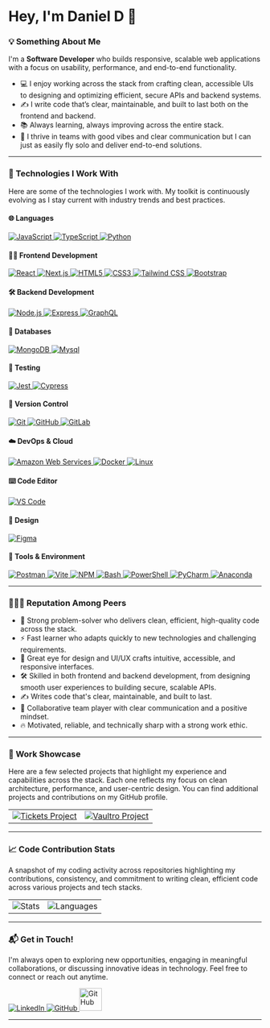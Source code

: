 # Hey, I'm Daniel D 👋

### 💡 Something About Me

I'm a **Software Developer** who builds responsive, scalable web applications with a focus on usability, performance, and end-to-end functionality.
- 💻 I enjoy working across the stack from crafting clean, accessible UIs to designing and optimizing efficient, secure APIs and backend systems.
- ✍️ I write code that’s clear, maintainable, and built to last both on the frontend and backend.
- 📚 Always learning, always improving across the entire stack.
- 🤝 I thrive in teams with good vibes and clear communication but I can just as easily fly solo and deliver end-to-end solutions.

---

### 🤖 Technologies I Work With

Here are some of the technologies I work with. My toolkit is continuously evolving as I stay current with industry trends and best practices.

#### 🌐 Languages
<p align="left">
    <a target="_blank" href="https://developer.mozilla.org/en-US/docs/Web/JavaScript" target="_blank" rel="noreferrer">
        <img src="https://skillicons.dev/icons?i=js" alt="JavaScript" />
    </a>
    <a target="_blank" href="https://www.typescriptlang.org/" target="_blank" rel="noreferrer">
        <img src="https://skillicons.dev/icons?i=ts" alt="TypeScript" />
    </a>
    <a target="_blank" href="https://www.python.org" target="_blank" rel="noreferrer">
        <img src="https://skillicons.dev/icons?i=python" alt="Python" />
    </a>
</p>

#### 🧑‍🎨 Frontend Development
<p align="left">
    <a target="_blank" href="https://react.dev" target="_blank" rel="noreferrer">
        <img src="https://skillicons.dev/icons?i=react" alt="React" />
    </a>
    <a target="_blank" href="https://nextjs.org/" target="_blank" rel="noreferrer">
        <img src="https://skillicons.dev/icons?i=nextjs" alt="Next.js" />
    </a>
    <a target="_blank" href="https://developer.mozilla.org/en-US/docs/Web/HTML" target="_blank" rel="noreferrer">
        <img src="https://skillicons.dev/icons?i=html" alt="HTML5" />
    </a>
    <a target="_blank" href="https://developer.mozilla.org/en-US/docs/Web/CSS" target="_blank" rel="noreferrer">
        <img src="https://skillicons.dev/icons?i=css" alt="CSS3" />
    </a>
    <a target="_blank" href="https://tailwindcss.com" target="_blank" rel="noreferrer">
        <img src="https://skillicons.dev/icons?i=tailwind" alt="Tailwind CSS" />
    </a>
    <a target="_blank" href="https://getbootstrap.com/" target="_blank" rel="noreferrer">
        <img src="https://skillicons.dev/icons?i=bootstrap" alt="Bootstrap" />
    </a>
</p>

#### 🛠️ Backend Development
<p align="left">
    <a target="_blank" href="https://nodejs.org" target="_blank" rel="noreferrer">
        <img src="https://skillicons.dev/icons?i=nodejs" alt="Node.js" />
    </a>
    <a target="_blank" href="https://expressjs.com" target="_blank" rel="noreferrer">
        <img src="https://skillicons.dev/icons?i=express" alt="Express" />
    </a>
    <a target="_blank" href="https://graphql.org" target="_blank" rel="noreferrer">
        <img src="https://skillicons.dev/icons?i=graphql" alt="GraphQL" />
    </a>
</p>

#### 🧮 Databases
<p align="left">
    <a target="_blank" href="https://www.mongodb.com/" target="_blank" rel="noreferrer">
        <img src="https://skillicons.dev/icons?i=mongodb" alt="MongoDB" />
    </a>
        <a target="_blank" href="https://www.mysql.com/" target="_blank" rel="noreferrer">
        <img src="https://skillicons.dev/icons?i=mysql" alt="Mysql" />
    </a>
</p>

#### 🧬 Testing
<p align="left">
    <a target="_blank" href="https://jestjs.io/" target="_blank" rel="noreferrer">
        <img src="https://skillicons.dev/icons?i=jest" alt="Jest" />
    </a>
    <a target="_blank" href="https://www.cypress.io/" target="_blank" rel="noreferrer">
        <img src="https://skillicons.dev/icons?i=cypress" alt="Cypress" />
    </a>
</p>

#### 💾 Version Control
<p align="left">
    <a target="_blank" href="https://git-scm.com/" target="_blank" rel="noreferrer">
        <img src="https://skillicons.dev/icons?i=git" alt="Git" />
    </a>
    <a target="_blank" href="https://github.com" target="_blank" rel="noreferrer">
        <img src="https://skillicons.dev/icons?i=github" alt="GitHub" />
    </a>
    <a target="_blank" href="https://about.gitlab.com/" target="_blank" rel="noreferrer">
        <img src="https://skillicons.dev/icons?i=gitlab" alt="GitLab" />
    </a>
</p>

#### ☁️ DevOps & Cloud
<p align="left">
    <a target="_blank" href="https://aws.amazon.com" target="_blank" rel="noreferrer">
        <img src="https://skillicons.dev/icons?i=aws" alt="Amazon Web Services" />
    </a>
    <a target="_blank" href="https://www.docker.com/" target="_blank" rel="noreferrer">
        <img src="https://skillicons.dev/icons?i=docker" alt="Docker" />
    </a>
    <a target="_blank" href="https://www.linux.org/" target="_blank" rel="noreferrer">
        <img src="https://skillicons.dev/icons?i=linux" alt="Linux" />
    </a>
</p>

#### ⌨️ Code Editor
<p align="left">
    <a target="_blank" href="https://code.visualstudio.com/" target="_blank" rel="noreferrer">
        <img src="https://skillicons.dev/icons?i=vscode" alt="VS Code" />
    </a>
</p>

#### 🎨 Design
<p align="left">
    <a target="_blank" href="https://www.figma.com/" target="_blank" rel="noreferrer">
        <img src="https://skillicons.dev/icons?i=figma" alt="Figma" />
    </a>
</p>

#### 🔧 Tools & Environment
<p align="left">
    <a target="_blank" href="https://www.postman.com/" target="_blank" rel="noreferrer">
        <img src="https://skillicons.dev/icons?i=postman" alt="Postman" />
    </a>
    <a target="_blank" href="https://vitejs.dev" target="_blank" rel="noreferrer">
        <img src="https://skillicons.dev/icons?i=vite" alt="Vite" />
    </a>
    <a target="_blank" href="https://www.npmjs.com/" target="_blank" rel="noreferrer">
        <img src="https://skillicons.dev/icons?i=npm" alt="NPM" />
    </a>
    <a target="_blank" href="https://www.gnu.org/software/bash/" target="_blank" rel="noreferrer">
        <img src="https://skillicons.dev/icons?i=bash" alt="Bash" />
    </a>
    <a target="_blank" href="https://learn.microsoft.com/en-us/powershell/" target="_blank" rel="noreferrer">
        <img src="https://skillicons.dev/icons?i=powershell" alt="PowerShell" />
    </a>
    <a target="_blank" href="https://www.jetbrains.com/pycharm/" target="_blank" rel="noreferrer">
        <img src="https://skillicons.dev/icons?i=pycharm" alt="PyCharm" />
    </a>
    <a target="_blank" href="https://www.anaconda.com/" target="_blank" rel="noreferrer">
        <img src="https://skillicons.dev/icons?i=anaconda" alt="Anaconda" />
    </a>
</p>

---

### 🧑‍🤝‍🧑 Reputation Among Peers

- 🧠 Strong problem-solver who delivers clean, efficient, high-quality code across the stack.
- ⚡ Fast learner who adapts quickly to new technologies and challenging requirements.
- 🎨 Great eye for design and UI/UX crafts intuitive, accessible, and responsive interfaces.
- 🛠️ Skilled in both frontend and backend development, from designing smooth user experiences to building secure, scalable APIs.
- ✍️ Writes code that's clear, maintainable, and built to last.
- 🤝 Collaborative team player with clear communication and a positive mindset.
- 🔥 Motivated, reliable, and technically sharp with a strong work ethic.

---

### 🚀 Work Showcase

Here are a few selected projects that highlight my experience and capabilities across the stack. Each one reflects my focus on clean architecture, performance, and user-centric design. You can find additional projects and contributions on my GitHub profile.

<table>
    <tr>
        <td style="border: none;">
            <a target="_blank" href="https://github.com/MrDanielD326/Tickets" target="_blank">
                <img src="https://github-readme-stats.vercel.app/api/pin/?username=MrDanielD326&repo=Tickets&theme=tokyonight&show_description=false" alt="Tickets Project">
            </a>
        </td>
        <td style="border: none;">
            <a target="_blank" href="https://github.com/MrDanielD326/Vaultro" target="_blank">
                <img src="https://github-readme-stats.vercel.app/api/pin/?username=MrDanielD326&repo=Vaultro&theme=tokyonight&show_description=false" alt="Vaultro Project">
            </a>
        </td>
    </tr>
</table>

---

### 📈 Code Contribution Stats

A snapshot of my coding activity across repositories highlighting my contributions, consistency, and commitment to writing clean, efficient code across various projects and tech stacks.

<table>
    <tr>
        <td style="border:none;">
            <img src="https://github-readme-stats.vercel.app/api?username=MrDanielD326&show_icons=true&theme=tokyonight&include_all_commits=true&count_private=true" alt="Stats">
        </td>
        <td style="border:none;">
            <img src="https://github-readme-stats.vercel.app/api/top-langs/?username=MrDanielD326&layout=compact&langs_count=8&theme=tokyonight" alt="Languages">
        </td>
    </tr>
</table>

---

### 📬 Get in Touch!

I'm always open to exploring new opportunities, engaging in meaningful collaborations, or discussing innovative ideas in technology. Feel free to connect or reach out anytime.

<p>
    <a target="_blank" href="https://www.linkedin.com/in/danield326">
        <img src="https://skillicons.dev/icons?i=linkedin" alt="LinkedIn" />
    </a>
    <a target="_blank" href="https://github.com/MrDanielD326">
        <img src="https://skillicons.dev/icons?i=github" alt="GitHub" />
    </a>
    <a target="_blank" href="https://drive.google.com/file/d/1FRI94pRwzVUkijwYlYm8vZQaP2kMXZQo/view">
        <img src="https://img.icons8.com/?size=100&id=23877&format=png&color=000000" alt="GitHub" height="45" />
    </a>
</p>

---
